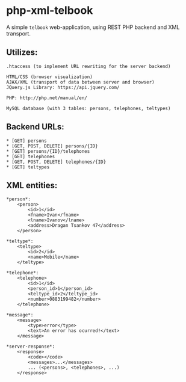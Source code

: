 # php-xml-telbook

A simple `telbook` web-application, using REST PHP backend and XML transport.

## Utilizes:

	.htaccess (to implement URL rewriting for the server backend)

	HTML/CSS (browser visualization)
	AJAX/XML (transport of data between server and browser)
	JQuery.js Library: https://api.jquery.com/

	PHP: http://php.net/manual/en/

	MySQL database (with 3 tables: persons, telephones, teltypes)


## Backend URLs:
				
	* [GET] persons
	* [GET, POST, DELETE] persons/{ID}
	* [GET] persons/{ID}/telephones
	* [GET] telephones
	* [GET, POST, DELETE] telephones/{ID}
	* [GET] teltypes

## XML entities:

	*person*:
		<person>
			<id>1</id>
			<fname>Ivan</fname>
			<lname>Ivanov</lname>
			<address>Dragan Tsankov 47</address>
		</person>

	*teltype*: 
		<teltype>
			<id>2</id>
			<name>Mobile</name>
		</teltype>

	*telephone*:
		<telephone>
			<id>1</id>
			<person_id>1</person_id>
			<teltype_id>2</teltype_id>
			<number>0883199482</number>
		</telephone>

	*message*: 
		<message>
			<type>error</type>
			<text>An error has ocurred!</text>
		</message>

	*server-response*: 
		<response>
			<code></code>
			<messages>...</messages>
			... (<persons>, <telephones>, ...)
		</response>
